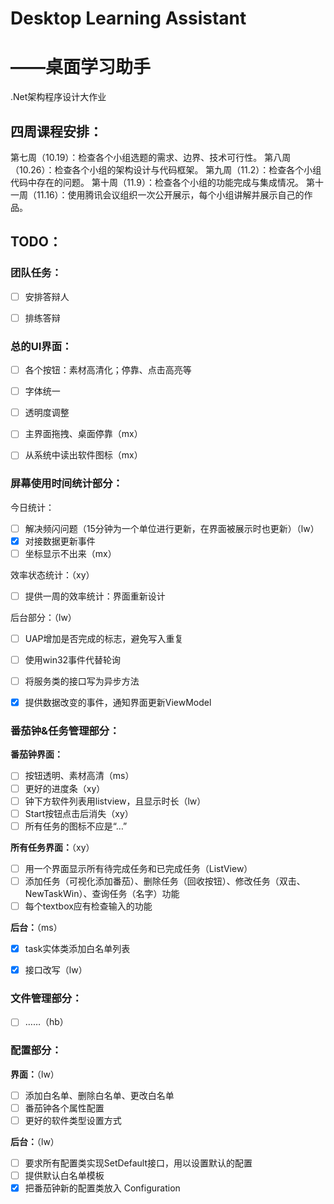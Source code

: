 # Desktop Learning Assistant

# 											——桌面学习助手

.Net架构程序设计大作业



## 四周课程安排：

第七周（10.19）：检查各个小组选题的需求、边界、技术可行性。
第八周（10.26）：检查各个小组的架构设计与代码框架。
第九周（11.2）：检查各个小组代码中存在的问题。
第十周（11.9）：检查各个小组的功能完成与集成情况。
第十一周（11.16）：使用腾讯会议组织一次公开展示，每个小组讲解并展示自己的作品。



## TODO：

### 团队任务：

- [ ] 安排答辩人
- [ ] 排练答辩



### 总的UI界面：

- [ ] 各个按钮：素材高清化；停靠、点击高亮等
- [ ] 字体统一
- [ ] 透明度调整
- [ ] 主界面拖拽、桌面停靠（mx）
- [ ] 从系统中读出软件图标（mx）



### 屏幕使用时间统计部分：

今日统计：

- [ ] 解决频闪问题（15分钟为一个单位进行更新，在界面被展示时也更新）（lw）
- [x] 对接数据更新事件
- [ ] 坐标显示不出来（mx）

效率状态统计：（xy）

- [ ] 提供一周的效率统计：界面重新设计

后台部分：（lw）

- [ ] UAP增加是否完成的标志，避免写入重复
- [ ] 使用win32事件代替轮询
- [ ] 将服务类的接口写为异步方法
- [x] 提供数据改变的事件，通知界面更新ViewModel



### 番茄钟&任务管理部分：

**番茄钟界面：**

- [ ] 按钮透明、素材高清（ms）
- [ ] 更好的进度条（xy）
- [ ] 钟下方软件列表用listview，且显示时长（lw）
- [ ] Start按钮点击后消失（xy）
- [ ] 所有任务的图标不应是“…”

**所有任务界面：**（xy）

- [ ] 用一个界面显示所有待完成任务和已完成任务（ListView）
- [ ] 添加任务（可视化添加番茄）、删除任务（回收按钮）、修改任务（双击、NewTaskWin）、查询任务（名字）功能
- [ ] 每个textbox应有检查输入的功能

**后台：**（ms）

- [x] task实体类添加白名单列表
- [x] 接口改写（lw）



### 文件管理部分：

- [ ] ……（hb）



### 配置部分：

**界面：**（lw）

- [ ] 添加白名单、删除白名单、更改白名单
- [ ] 番茄钟各个属性配置
- [ ] 更好的软件类型设置方式

**后台：**（lw）

- [ ] 要求所有配置类实现SetDefault接口，用以设置默认的配置
- [ ] 提供默认白名单模板
- [x] 把番茄钟新的配置类放入 Configuration
